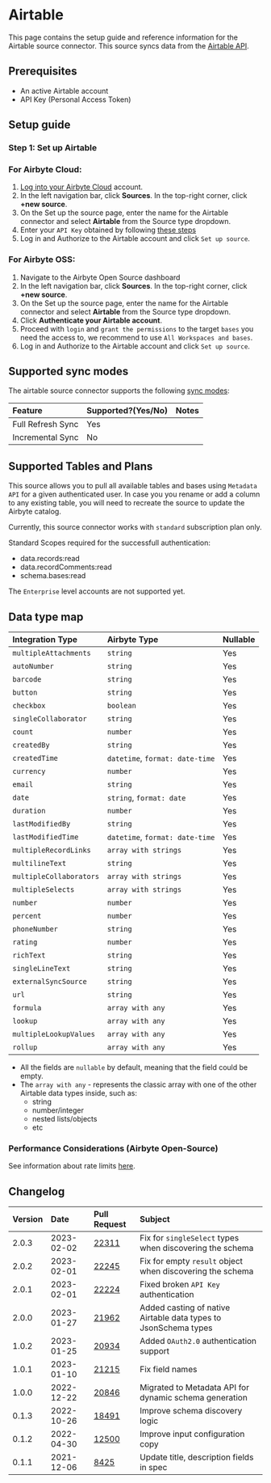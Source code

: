 # Airtable

This page contains the setup guide and reference information for the Airtable source connector.
This source syncs data from the [Airtable API](https://airtable.com/api).

## Prerequisites

* An active Airtable account
* API Key (Personal Access Token)

## Setup guide
### Step 1: Set up Airtable

### For Airbyte Cloud:

1. [Log into your Airbyte Cloud](https://cloud.airbyte.io/workspaces) account.
2. In the left navigation bar, click **Sources**. In the top-right corner, click **+new source**.
3. On the Set up the source page, enter the name for the Airtable connector and select **Airtable** from the Source type dropdown.
4. Enter your `API Key` obtained by following [these steps](https://airtable.com/developers/web/guides/personal-access-tokens)
5. Log in and Authorize to the Airtable account and click `Set up source`.

### For Airbyte OSS:

1. Navigate to the Airbyte Open Source dashboard
2. In the left navigation bar, click **Sources**. In the top-right corner, click **+new source**.
3. On the Set up the source page, enter the name for the Airtable connector and select **Airtable** from the Source type dropdown.
4. Click **Authenticate your Airtable account**.
5. Proceed with `login` and `grant the permissions` to the target `bases` you need the access to, we recommend to use `All Workspaces and bases`.
6. Log in and Authorize to the Airtable account and click `Set up source`.


## Supported sync modes

The airtable source connector supports the following [sync modes](https://docs.airbyte.com/cloud/core-concepts#connection-sync-modes):

| Feature           | Supported?\(Yes/No\) | Notes |
| :---------------- | :------------------- | :---- |
| Full Refresh Sync | Yes                  |       |
| Incremental Sync  | No                   |       |


## Supported Tables and Plans

This source allows you to pull all available tables and bases using `Metadata API` for a given authenticated user. In case you you rename or add a column to any existing table, you will need to recreate the source to update the Airbyte catalog. 

Currently, this source connector works with `standard` subscription plan only.

Standard Scopes required for the successfull authentication:
* data.records:read
* data.recordComments:read
* schema.bases:read

The `Enterprise` level accounts are not supported yet.

## Data type map

| Integration Type       | Airbyte Type                                            | Nullable |
| :--------------------- | :------------------------------------------------------ | -------- |
| `multipleAttachments`  | `string`                                                | Yes      |
| `autoNumber`           | `string`                                                | Yes      |
| `barcode`              | `string`                                                | Yes      |
| `button`               | `string`                                                | Yes      |
| `checkbox`             | `boolean`                                               | Yes      |
| `singleCollaborator`   | `string`                                                | Yes      |
| `count`                | `number`                                                | Yes      |
| `createdBy`            | `string`                                                | Yes      |
| `createdTime`          | `datetime`, `format: date-time`                         | Yes      |
| `currency`             | `number`                                                | Yes      |
| `email`                | `string`                                                | Yes      |
| `date`                 | `string`, `format: date`                                | Yes      |
| `duration`             | `number`                                                | Yes      |
| `lastModifiedBy`       | `string`                                                | Yes      |
| `lastModifiedTime`     | `datetime`, `format: date-time`                         | Yes      |
| `multipleRecordLinks`  | `array with strings`                                    | Yes      |
| `multilineText`        | `string`                                                | Yes      |
| `multipleCollaborators`| `array with strings`                                    | Yes      |
| `multipleSelects`      | `array with strings`                                    | Yes      |
| `number`               | `number`                                                | Yes      |
| `percent`              | `number`                                                | Yes      |
| `phoneNumber`          | `string`                                                | Yes      |
| `rating`               | `number`                                                | Yes      |
| `richText`             | `string`                                                | Yes      |
| `singleLineText`       | `string`                                                | Yes      |
| `externalSyncSource`   | `string`                                                | Yes      |
| `url`                  | `string`                                                | Yes      |
| `formula`              | `array with any`                                        | Yes      |
| `lookup`               | `array with any`                                        | Yes      |
| `multipleLookupValues` | `array with any`                                        | Yes      |
| `rollup`               | `array with any`                                        | Yes      |

* All the fields are `nullable` by default, meaning that the field could be empty.
* The `array with any` - represents the classic array with one of the other Airtable data types inside, such as:
    - string
    - number/integer
    - nested lists/objects
    - etc

### Performance Considerations (Airbyte Open-Source)

See information about rate limits [here](https://airtable.com/developers/web/api/rate-limits).

## Changelog

| Version | Date       | Pull Request                                             | Subject                                                |
|:--------|:-----------|:---------------------------------------------------------|:-------------------------------------------------------|
| 2.0.3   | 2023-02-02 | [22311](https://github.com/airbytehq/airbyte/pull/22311) | Fix for `singleSelect` types when discovering the schema
| 2.0.2   | 2023-02-01 | [22245](https://github.com/airbytehq/airbyte/pull/22245) | Fix for empty `result` object when discovering the schema
| 2.0.1   | 2023-02-01 | [22224](https://github.com/airbytehq/airbyte/pull/22224) | Fixed broken `API Key` authentication
| 2.0.0   | 2023-01-27 | [21962](https://github.com/airbytehq/airbyte/pull/21962) | Added casting of native Airtable data types to JsonSchema types
| 1.0.2   | 2023-01-25 | [20934](https://github.com/airbytehq/airbyte/pull/20934) | Added `OAuth2.0` authentication support 
| 1.0.1   | 2023-01-10 | [21215](https://github.com/airbytehq/airbyte/pull/21215) | Fix field names                                        |
| 1.0.0   | 2022-12-22 | [20846](https://github.com/airbytehq/airbyte/pull/20846) | Migrated to Metadata API for dynamic schema generation |
| 0.1.3   | 2022-10-26 | [18491](https://github.com/airbytehq/airbyte/pull/18491) | Improve schema discovery logic                         |
| 0.1.2   | 2022-04-30 | [12500](https://github.com/airbytehq/airbyte/pull/12500) | Improve input configuration copy                       |
| 0.1.1   | 2021-12-06 | [8425](https://github.com/airbytehq/airbyte/pull/8425)   | Update title, description fields in spec               |
